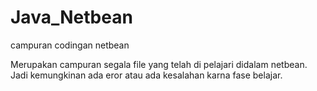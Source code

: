 # Java_Netbean
campuran codingan netbean

Merupakan campuran segala file yang telah di pelajari didalam netbean.
Jadi kemungkinan ada eror atau ada kesalahan karna fase belajar.
